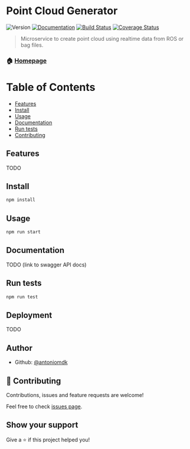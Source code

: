 # Point Cloud Generator
![Version](https://img.shields.io/badge/version-0.0.1-blue.svg?cacheSeconds=2592000) [![Documentation](https://img.shields.io/badge/documentation-yes-brightgreen.svg)](http://www.antoniomolner.com/pointcloud-generator/) [![Build Status](https://travis-ci.org/antoniomdk/pointcloud-generator.svg?branch=master)](https://travis-ci.org/antoniomdk/pointcloud-generator) [![Coverage Status](https://coveralls.io/repos/github/antoniomdk/pointcloud-generator/badge.svg?branch=master)](https://coveralls.io/github/antoniomdk/pointcloud-generator?branch=master)

> Microservice to create point cloud using realtime data from ROS or bag files.

### 🏠 [Homepage](http://www.antoniomolner.com/pointcloud-generator/)


Table of Contents
=================

* [Features](#features)
* [Install](#install)
* [Usage](#usage)
* [Documentation](#documentation)
* [Run tests](#run-tests)
* [Contributing](#-contributing)

## Features

TODO

## Install

```sh
npm install
```

## Usage

```sh
npm run start
```

## Documentation

TODO (link to swagger API docs)

## Run tests

```sh
npm run test
```

## Deployment

TODO

## Author

* Github: [@antoniomdk](https://github.com/antoniomdk)

## 🤝 Contributing

Contributions, issues and feature requests are welcome!

Feel free to check [issues page](https://github.com/antoniomdk/pointcloud-generator/issues).

## Show your support

Give a ⭐️ if this project helped you!
